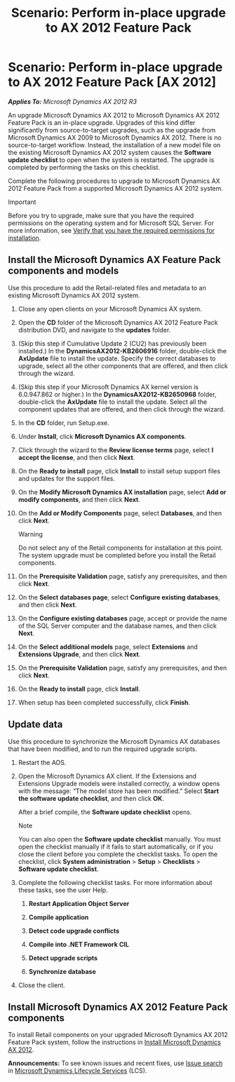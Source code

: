 ﻿---
title: 'Scenario: Perform in-place upgrade to AX 2012 Feature Pack'
TOCTitle: 'Scenario: Perform in-place upgrade to AX 2012 Feature Pack'
ms:assetid: eadfc86d-fcc0-4c96-aa96-1a58a6e82590
ms:mtpsurl: https://technet.microsoft.com/en-us/library/JJ863522(v=AX.60)
ms:contentKeyID: 50395322
ms.date: 05/01/2014
mtps_version: v=AX.60
---

# Scenario: Perform in-place upgrade to AX 2012 Feature Pack [AX 2012]


_**Applies To:** Microsoft Dynamics AX 2012 R3_

An upgrade Microsoft Dynamics AX 2012 to Microsoft Dynamics AX 2012 Feature Pack is an in-place upgrade. Upgrades of this kind differ significantly from source-to-target upgrades, such as the upgrade from Microsoft Dynamics AX 2009 to Microsoft Dynamics AX 2012. There is no source-to-target workflow. Instead, the installation of a new model file on the existing Microsoft Dynamics AX 2012 system causes the **Software update checklist** to open when the system is restarted. The upgrade is completed by performing the tasks on this checklist.

Complete the following procedures to upgrade to Microsoft Dynamics AX 2012 Feature Pack from a supported Microsoft Dynamics AX 2012 system.


> [!IMPORTANT]
> <P>Before you try to upgrade, make sure that you have the required permissions on the operating system and for Microsoft SQL Server. For more information, see <A href="verify-that-you-have-the-required-permissions-for-installation.md">Verify that you have the required permissions for installation</A>.</P>



## Install the Microsoft Dynamics AX Feature Pack components and models

Use this procedure to add the Retail-related files and metadata to an existing Microsoft Dynamics AX 2012 system.

1.  Close any open clients on your Microsoft Dynamics AX system.

2.  Open the **CD** folder of the Microsoft Dynamics AX 2012 Feature Pack distribution DVD, and navigate to the **updates** folder.

3.  (Skip this step if Cumulative Update 2 (CU2) has previously been installed.) In the **DynamicsAX2012-KB2606916** folder, double-click the **AxUpdate** file to install the update. Specify the correct databases to upgrade, select all the other components that are offered, and then click through the wizard.

4.  (Skip this step if your Microsoft Dynamics AX kernel version is 6.0.947.862 or higher.) In the **DynamicsAX2012-KB2650968** folder, double-click the **AxUpdate** file to install the update. Select all the component updates that are offered, and then click through the wizard.

5.  In the **CD** folder, run Setup.exe.

6.  Under **Install**, click **Microsoft Dynamics AX components**.

7.  Click through the wizard to the **Review license terms** page, select **I accept the license**, and then click **Next**.

8.  On the **Ready to install** page, click **Install** to install setup support files and updates for the support files.

9.  On the **Modify Microsoft Dynamics AX installation** page, select **Add or modify components**, and then click **Next**.

10. On the **Add or Modify Components** page, select **Databases**, and then click **Next**.
    

    > [!WARNING]
    > <P>Do not select any of the Retail components for installation at this point. The system upgrade must be completed before you install the Retail components.</P>



11. On the **Prerequisite Validation** page, satisfy any prerequisites, and then click **Next**.

12. On the **Select databases page**, select **Configure existing databases**, and then click **Next**.

13. On the **Configure existing databases** page, accept or provide the name of the SQL Server computer and the database names, and then click **Next**.

14. On the **Select additional models** page, select **Extensions** and **Extensions Upgrade**, and then click **Next**.

15. On the **Prerequisite Validation** page, satisfy any prerequisites, and then click **Next**.

16. On the **Ready to install** page, click **Install**.

17. When setup has been completed successfully, click **Finish**.

## Update data

Use this procedure to synchronize the Microsoft Dynamics AX databases that have been modified, and to run the required upgrade scripts.

1.  Restart the AOS.

2.  Open the Microsoft Dynamics AX client. If the Extensions and Extensions Upgrade models were installed correctly, a window opens with the message: “The model store has been modified.” Select **Start the software update checklist**, and then click **OK**.
    
    After a brief compile, the **Software update checklist** opens.
    

    > [!NOTE]
    > <P>You can also open the <STRONG>Software update checklist</STRONG> manually. You must open the checklist manually if it fails to start automatically, or if you close the client before you complete the checklist tasks. To open the checklist, click <STRONG>System administration</STRONG> &gt; <STRONG>Setup</STRONG> &gt; <STRONG>Checklists</STRONG> &gt; <STRONG>Software update checklist</STRONG>.</P>



3.  Complete the following checklist tasks. For more information about these tasks, see the user Help.
    
    1.  **Restart Application Object Server**
    
    2.  **Compile application**
    
    3.  **Detect code upgrade conflicts**
    
    4.  **Compile into .NET Framework CIL**
    
    5.  **Detect upgrade scripts**
    
    6.  **Synchronize database**

4.  Close the client.

## Install Microsoft Dynamics AX 2012 Feature Pack components

To install Retail components on your upgraded Microsoft Dynamics AX 2012 Feature Pack system, follow the instructions in [Install Microsoft Dynamics AX 2012](install-microsoft-dynamics-ax-2012.md).

  
**Announcements:** To see known issues and recent fixes, use [Issue search](http://go.microsoft.com/fwlink/?linkid=389258) in [Microsoft Dynamics Lifecycle Services](http://go.microsoft.com/fwlink/?linkid=306505) (LCS).

